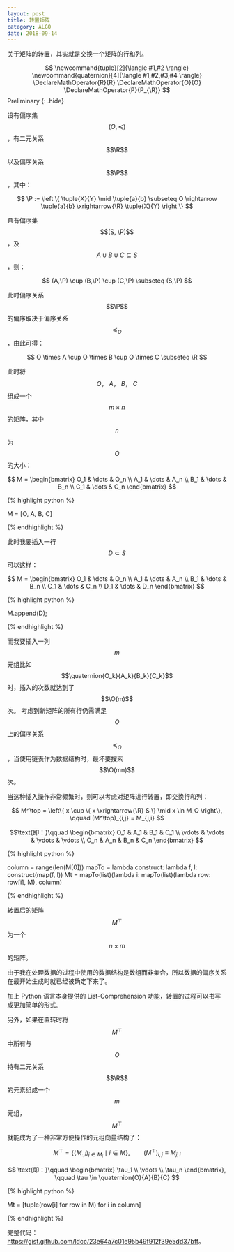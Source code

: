 ```yaml
---
layout: post
title: 转置矩阵
category: ALGO
date: 2018-09-14
---
```


关于矩阵的转置，其实就是交换一个矩阵的行和列。

$$
\newcommand{tuple}[2]{\langle #1,#2 \rangle}
\newcommand{quaternion}[4]{\langle #1,#2,#3,#4 \rangle}
\DeclareMathOperator{R}{R}
\DeclareMathOperator{O}{O}
\DeclareMathOperator{P}{P_{\R}}
$$ Preliminary
{: .hide}

设有偏序集 $$(O, \preccurlyeq)$$，有二元关系 $$\R$$ 以及偏序关系 $$\P$$，其中：

$$ 
\P :=
\left \{
    \tuple{X}{Y}
    \mid
    \tuple{a}{b} \subseteq O \rightarrow \tuple{a}{b} \xrightarrow{\R} \tuple{X}{Y}
\right \}
$$

且有偏序集 $$(S, \P)$$，及 $$A \cup B \cup C \subseteq S $$，则：

$$ (A,\P) \cup (B,\P) \cup (C,\P) \subseteq (S,\P) $$

此时偏序关系 $$\P$$ 的偏序取决于偏序关系 $$\preccurlyeq_O$$，由此可得：

$$ O \times A \cup O \times B \cup O \times C \subseteq \R $$

此时将 $$O \text{， } A \text{， } B \text{， } C$$ 组成一个 $$m \times n$$ 的矩阵，其中 $$n$$ 为 $$O$$ 的大小：

$$
M =
\begin{bmatrix}
    O_1 & \dots & O_n \\
    A_1 & \dots & A_n \\
    B_1 & \dots & B_n \\
    C_1 & \dots & C_n
\end{bmatrix}
$$

{% highlight python %}

M = [O, A, B, C]

{% endhighlight %}

此时我要插入一行 $$D \subset S$$ 可以这样：

$$
M =
\begin{bmatrix}
    O_1 & \dots & O_n \\
    A_1 & \dots & A_n \\
    B_1 & \dots & B_n \\
    C_1 & \dots & C_n \\
    D_1 & \dots & D_n
\end{bmatrix}
$$

{% highlight python %}

M.append(D);

{% endhighlight %}

而我要插入一列 $$m$$ 元组比如 $$\quaternion{O_k}{A_k}{B_k}{C_k}$$ 时，插入的次数就达到了 $$\O(m)$$ 次。
考虑到新矩阵的所有行仍需满足 $$O$$ 上的偏序关系 $$\preccurlyeq_O$$，当使用链表作为数据结构时，最坏要搜索 $$\O(mn)$$ 次。

当这种插入操作非常频繁时，则可以考虑对矩阵进行转置，即交换行和列：

$$
M^\top = 
\left\{ 
    x \cup \{ x \xrightarrow{\R} S \} \mid  x \in M_O
\right\},
\qquad (M^\top)_{i,j} = M_{j,i}
$$

$$\text{即：}\qquad
\begin{bmatrix}
    O_1 & A_1 & B_1 & C_1 \\
    \vdots & \vdots & \vdots & \vdots \\
    O_n & A_n & B_n & C_n
\end{bmatrix}
$$

{% highlight python %}

column = range(len(M[0]))
mapTo = lambda construct: lambda f, l: construct(map(f, l))
Mt = mapTo(list)(lambda i: mapTo(list)(lambda row: row[i], M), column)

{% endhighlight %}

转置后的矩阵 $$M^\top$$ 为一个 $$n \times m$$ 的矩阵。

由于我在处理数据的过程中使用的数据结构是数组而非集合，所以数据的偏序关系在最开始生成时就已经被确定下来了。

加上 Python 语言本身提供的 List-Comprehension 功能，转置的过程可以书写成更加简单的形式。

另外，如果在置转时将 $$M^\top$$ 中所有与 $$O$$ 持有二元关系 $$\R$$ 的元素组成一个 $$m$$ 元组，$$M^\top$$ 就能成为了一种非常方便操作的元组向量结构了：

$$
M^\top =
\left\{
\big\langle M_{:,i} \big\rangle_{j \in M_i} \mid i \in M
\right\},
\qquad (M^\top)_{i,j} \equiv M_{j,i}
$$

$$
\text{即：}\qquad
\begin{bmatrix}
    \tau_1 \\
    \vdots \\
    \tau_n
\end{bmatrix},
\qquad \tau \in \quaternion{O}{A}{B}{C}
$$

{% highlight python %}

Mt = [tuple(row[i] for row in M) for i in column]

{% endhighlight %}

完整代码：<https://gist.github.com/ldcc/23e64a7c01e95b49f912f39e5dd37bff>。
